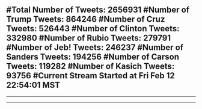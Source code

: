 #Total Number of Tweets: 2656931 
#Number of Trump Tweets: 864246
#Number of Cruz Tweets: 526443
#Number of Clinton Tweets: 332980
#Number of Rubio Tweets: 279791
#Number of Jeb! Tweets: 246237
#Number of Sanders Tweets: 194256
#Number of Carson Tweets: 119282
#Number of Kasich Tweets: 93756
#Current Stream Started at Fri Feb 12 22:54:01 MST
---
---
---
